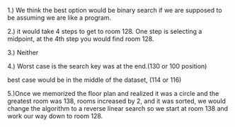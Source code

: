 1.) We think the best option would be binary search if we are supposed to be assuming we are like a program. 

2.) it would take 4 steps to get to room 128. One step is selecting a midpoint, at the 4th step you would find room 128.

3.) Neither

4.) Worst case is the search key was at the end.(130 or 100 position) 

best case would be in the middle of the dataset, (114 or 116)

5.)Once we memorized the floor plan and realized it was a circle and the greatest room was 138, rooms increased by 2, and it was sorted, we would change the algorithm to a reverse linear search so we start at room 138 and work our way down to room 128. 
